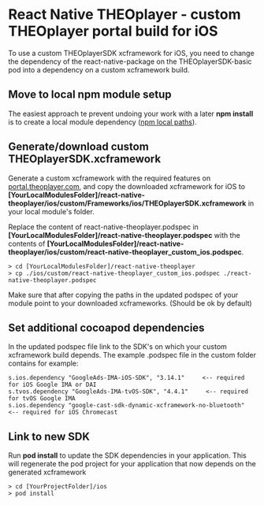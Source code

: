 # React Native THEOplayer - custom THEOplayer portal build for iOS

To use a custom THEOplayerSDK xcframework for iOS, you need to change the dependency of the react-native-package on the THEOplayerSDK-basic pod into a dependency on a custom xcframework build.

## Move to local npm module setup

The easiest approach te prevent undoing your work with a later **npm install** is to create a local module dependency ([npm local paths](https://docs.npmjs.com/cli/v7/configuring-npm/package-json#local-paths)). 

## Generate/download custom THEOplayerSDK.xcframework
Generate a custom xcframework with the required features on [portal.theoplayer.com](http://portal.theoplayer.com), and copy the downloaded xcframework for iOS to **[YourLocalModulesFolder]/react-native-theoplayer/ios/custom/Frameworks/ios/THEOplayerSDK.xcframework** in your local module's folder.

Replace the content of react-native-theoplayer.podspec in **[YourLocalModulesFolder]/react-native-theoplayer.podspec** with the contents of **[YourLocalModulesFolder]/react-native-theoplayer/ios/custom/react-native-theoplayer_custom_ios.podspec**.
```
> cd [YourLocalModulesFolder]/react-native-theoplayer
> cp ./ios/custom/react-native-theoplayer_custom_ios.podspec ./react-native-theoplayer.podspec
```
Make sure that after copying the paths in the updated podspec of your module point to your downloaded xcframeworks. (Should be ok by default)

## Set additional cocoapod dependencies
In the updated podspec file link to the SDK's on which your custom xcframework build depends. The example .podspec file in the custom folder contains for example: 
```
s.ios.dependency "GoogleAds-IMA-iOS-SDK", "3.14.1"     <-- required for iOS Google IMA or DAI
s.tvos.dependency "GoogleAds-IMA-tvOS-SDK", "4.4.1"     <-- required for tvOS Google IMA
s.ios.dependency "google-cast-sdk-dynamic-xcframework-no-bluetooth"     <-- required for iOS Chromecast
```

## Link to new SDK
Run **pod install** to update the SDK dependencies in your application. This will regenerate the pod project for your application that now depends on the generated xcframework
```
> cd [YourProjectFolder]/ios
> pod install
```
